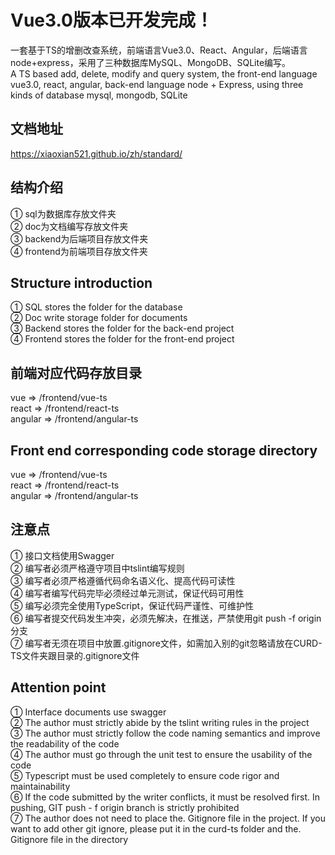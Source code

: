 # Vue3.0版本已开发完成！
一套基于TS的增删改查系统，前端语言Vue3.0、React、Angular，后端语言node+express，采用了三种数据库MySQL、MongoDB、SQLite编写。  
A TS based add, delete, modify and query system, the front-end language vue3.0, react, angular, back-end language node + Express, using three kinds of database mysql, mongodb, SQLite  

## 文档地址
https://xiaoxian521.github.io/zh/standard/

## 结构介绍 
① sql为数据库存放文件夹  
② doc为文档编写存放文件夹  
③ backend为后端项目存放文件夹  
④ frontend为前端项目存放文件夹  

## Structure introduction 
① SQL stores the folder for the database  
② Doc write storage folder for documents  
③ Backend stores the folder for the back-end project  
④ Frontend stores the folder for the front-end project  

## 前端对应代码存放目录
vue => /frontend/vue-ts  
react => /frontend/react-ts  
angular => /frontend/angular-ts  

## Front end corresponding code storage directory
vue => /frontend/vue-ts  
react => /frontend/react-ts  
angular => /frontend/angular-ts  

## 注意点
① 接口文档使用Swagger  
② 编写者必须严格遵守项目中tslint编写规则  
③ 编写者必须严格遵循代码命名语义化、提高代码可读性  
④ 编写者编写代码完毕必须经过单元测试，保证代码可用性  
⑤ 编写必须完全使用TypeScript，保证代码严谨性、可维护性  
⑥ 编写者提交代码发生冲突，必须先解决，在推送，严禁使用git push -f origin 分支  
⑦ 编写者无须在项目中放置.gitignore文件，如需加入别的git忽略请放在CURD-TS文件夹跟目录的.gitignore文件  

## Attention point
① Interface documents use swagger  
② The author must strictly abide by the tslint writing rules in the project  
③ The author must strictly follow the code naming semantics and improve the readability of the code  
④ The author must go through the unit test to ensure the usability of the code  
⑤ Typescript must be used completely to ensure code rigor and maintainability  
⑥ If the code submitted by the writer conflicts, it must be resolved first. In pushing, GIT push - f origin branch is strictly prohibited  
⑦ The author does not need to place the. Gitignore file in the project. If you want to add other git ignore, please put it in the curd-ts folder and the. Gitignore file in the directory

